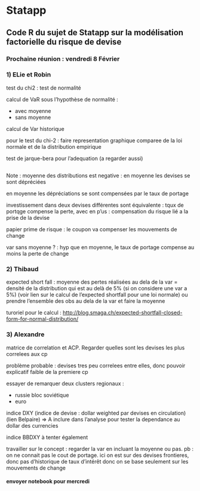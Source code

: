 # Statapp
## Code R du sujet de Statapp sur la modélisation factorielle du risque de devise 

### Prochaine réunion : vendredi 8 Février 

### 1) ELie et Robin 

test du chi2 : test de normalité

calcul de VaR  sous l’hypothèse de normalité : 
- avec moyenne
- sans moyenne

calcul de Var historique

pour le test du chi-2 : faire representation graphique comparee de la loi normale et de la distribution empirique

test de jarque-bera pour l’adequation (a regarder aussi)

## 

Note : moyenne des distributions est negative : en moyenne les devises se sont dépréciées 

en moyenne les dépréciations se sont compensées par le taux de portage

investissement dans deux devises différentes sont équivalente : tqux de portqge compense la perte, avec en p’us : compensation du risque lié a la prise de la devise 

papier prime de risque :
le coupon va compenser les mouvements de change

var sans moyenne ? : hyp que en moyenne, le taux de portage compense au moins la perte de change 

### 2) Thibaud

expected short fall : moyenne des pertes réalisées au dela de la var = densité de la distribution qui est au delà de 5% (si on considere une var a 5%) (voir lien sur le calcul de l’expected shortfall pour une loi normale) ou prendre l’ensemble des obs au dela de la var et faire la moyenne

turoriel pour le calcul : http://blog.smaga.ch/expected-shortfall-closed-form-for-normal-distribution/
 

### 3) Alexandre
 
 matrice de correlation et ACP. Regarder quelles sont les devises les plus correlees aux cp 

problème probable : devises tres peu correlees entre elles, donc pouvoir explicatif faible de la premiere cp

 essayer de remarquer deux clusters regionaux :
- russie bloc soviétique 
- euro

indice DXY (indice de devise : dollar weighted par devises en circulation) (lien Belpaire) => A inclure dans l’analyse pour tester la dependance au dollar des currencies 

indice BBDXY à tenter également

travailler sur le concept : regarder la var en incluant la moyenne ou pas. 
pb : on ne connait pas le cout de portage. ici on est sur des devises frontieres, donc pas d’historique de taux d’intérêt donc on se base seulement sur les mouvements de change 

#### envoyer notebook pour mercredi
